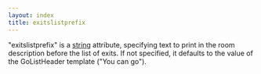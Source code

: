 ```yaml
---
layout: index
title: exitslistprefix
---
```


"exitslistprefix" is a [string](../types/string.html) attribute, specifying text to print in the room description before the list of exits. If not specified, it defaults to the value of the GoListHeader template ("You can go").
